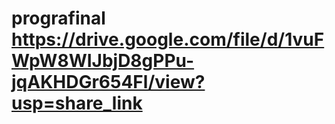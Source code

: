# prografinal https://drive.google.com/file/d/1vuFWpW8WIJbjD8gPPu-jqAKHDGr654Fl/view?usp=share_link   
